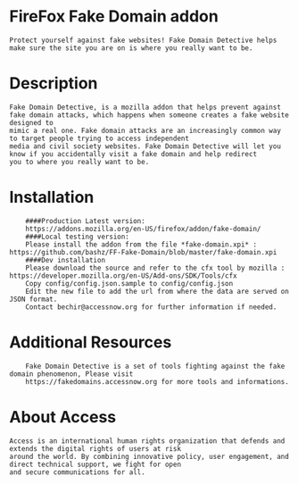 FireFox Fake Domain addon
=========================

	Protect yourself against fake websites! Fake Domain Detective helps make sure the site you are on is where you really want to be.


Description
===========

	Fake Domain Detective, is a mozilla addon that helps prevent against fake domain attacks, which happens when someone creates a fake website designed to
	mimic a real one. Fake domain attacks are an increasingly common way to target people trying to access independent
	media and civil society websites. Fake Domain Detective will let you know if you accidentally visit a fake domain and help redirect
	you to where you really want to be.

Installation
============

        ####Production Latest version:
        https://addons.mozilla.org/en-US/firefox/addon/fake-domain/
        ####Local testing version:
        Please install the addon from the file *fake-domain.xpi* : https://github.com/bashz/FF-Fake-Domain/blob/master/fake-domain.xpi
        ####Dev installation
        Please download the source and refer to the cfx tool by mozilla : https://developer.mozilla.org/en-US/Add-ons/SDK/Tools/cfx
        Copy config/config.json.sample to config/config.json
        Edit the new file to add the url from where the data are served on JSON format.
        Contact bechir@accessnow.org for further information if needed.

Additional Resources
====================

        Fake Domain Detective is a set of tools fighting against the fake domain phenomenon, Please visit
        https://fakedomains.accessnow.org for more tools and informations.

About Access
============

	Access is an international human rights organization that defends and extends the digital rights of users at risk
	around the world. By combining innovative policy, user engagement, and direct technical support, we fight for open
	and secure communications for all.
